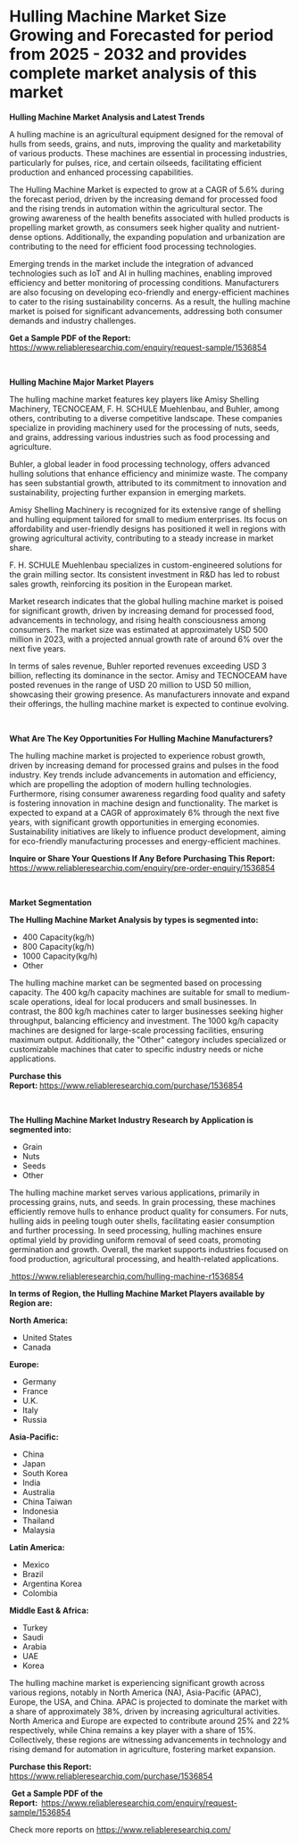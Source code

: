 <p><h1>Hulling Machine Market Size Growing and Forecasted for period from 2025 - 2032 and provides complete market analysis of this market</h1></p><p><strong>Hulling Machine Market Analysis and Latest Trends</strong></p>
<p><p>A hulling machine is an agricultural equipment designed for the removal of hulls from seeds, grains, and nuts, improving the quality and marketability of various products. These machines are essential in processing industries, particularly for pulses, rice, and certain oilseeds, facilitating efficient production and enhanced processing capabilities. </p><p>The Hulling Machine Market is expected to grow at a CAGR of 5.6% during the forecast period, driven by the increasing demand for processed food and the rising trends in automation within the agricultural sector. The growing awareness of the health benefits associated with hulled products is propelling market growth, as consumers seek higher quality and nutrient-dense options. Additionally, the expanding population and urbanization are contributing to the need for efficient food processing technologies.</p><p>Emerging trends in the market include the integration of advanced technologies such as IoT and AI in hulling machines, enabling improved efficiency and better monitoring of processing conditions. Manufacturers are also focusing on developing eco-friendly and energy-efficient machines to cater to the rising sustainability concerns. As a result, the hulling machine market is poised for significant advancements, addressing both consumer demands and industry challenges.</p></p>
<p><strong>Get a Sample PDF of the Report:&nbsp;</strong> <a href="https://www.reliableresearchiq.com/enquiry/request-sample/1536854?utm_campaign=2144&utm_medium=2&utm_source=Github&utm_content=ia&utm_term=22022025&utm_id=hulling-machine">https://www.reliableresearchiq.com/enquiry/request-sample/1536854</a></p>
<p>&nbsp;</p>
<p><strong>Hulling Machine Major Market Players</strong></p>
<p><p>The hulling machine market features key players like Amisy Shelling Machinery, TECNOCEAM, F. H. SCHULE Muehlenbau, and Buhler, among others, contributing to a diverse competitive landscape. These companies specialize in providing machinery used for the processing of nuts, seeds, and grains, addressing various industries such as food processing and agriculture.</p><p>Buhler, a global leader in food processing technology, offers advanced hulling solutions that enhance efficiency and minimize waste. The company has seen substantial growth, attributed to its commitment to innovation and sustainability, projecting further expansion in emerging markets.</p><p>Amisy Shelling Machinery is recognized for its extensive range of shelling and hulling equipment tailored for small to medium enterprises. Its focus on affordability and user-friendly designs has positioned it well in regions with growing agricultural activity, contributing to a steady increase in market share.</p><p>F. H. SCHULE Muehlenbau specializes in custom-engineered solutions for the grain milling sector. Its consistent investment in R&D has led to robust sales growth, reinforcing its position in the European market.</p><p>Market research indicates that the global hulling machine market is poised for significant growth, driven by increasing demand for processed food, advancements in technology, and rising health consciousness among consumers. The market size was estimated at approximately USD 500 million in 2023, with a projected annual growth rate of around 6% over the next five years.</p><p>In terms of sales revenue, Buhler reported revenues exceeding USD 3 billion, reflecting its dominance in the sector. Amisy and TECNOCEAM have posted revenues in the range of USD 20 million to USD 50 million, showcasing their growing presence. As manufacturers innovate and expand their offerings, the hulling machine market is expected to continue evolving.</p></p>
<p>&nbsp;</p>
<p><strong>What Are The Key Opportunities For Hulling Machine Manufacturers?</strong></p>
<p><p>The hulling machine market is projected to experience robust growth, driven by increasing demand for processed grains and pulses in the food industry. Key trends include advancements in automation and efficiency, which are propelling the adoption of modern hulling technologies. Furthermore, rising consumer awareness regarding food quality and safety is fostering innovation in machine design and functionality. The market is expected to expand at a CAGR of approximately 6% through the next five years, with significant growth opportunities in emerging economies. Sustainability initiatives are likely to influence product development, aiming for eco-friendly manufacturing processes and energy-efficient machines.</p></p>
<p><strong>Inquire or Share Your Questions If Any Before Purchasing This Report:</strong> <a href="https://www.reliableresearchiq.com/enquiry/pre-order-enquiry/1536854?utm_campaign=2144&utm_medium=2&utm_source=Github&utm_content=ia&utm_term=22022025&utm_id=hulling-machine">https://www.reliableresearchiq.com/enquiry/pre-order-enquiry/1536854</a></p>
<p>&nbsp;</p>
<p><strong>Market Segmentation</strong></p>
<p><strong>The Hulling Machine Market Analysis by types is segmented into:</strong></p>
<p><ul><li>400 Capacity(kg/h)</li><li>800 Capacity(kg/h)</li><li>1000 Capacity(kg/h)</li><li>Other</li></ul></p>
<p><p>The hulling machine market can be segmented based on processing capacity. The 400 kg/h capacity machines are suitable for small to medium-scale operations, ideal for local producers and small businesses. In contrast, the 800 kg/h machines cater to larger businesses seeking higher throughput, balancing efficiency and investment. The 1000 kg/h capacity machines are designed for large-scale processing facilities, ensuring maximum output. Additionally, the "Other" category includes specialized or customizable machines that cater to specific industry needs or niche applications.</p></p>
<p><strong>Purchase this Report:&nbsp;</strong><a href="https://www.reliableresearchiq.com/purchase/1536854?utm_campaign=2144&utm_medium=2&utm_source=Github&utm_content=ia&utm_term=22022025&utm_id=hulling-machine">https://www.reliableresearchiq.com/purchase/1536854</a></p>
<p>&nbsp;</p>
<p><strong>The Hulling Machine Market Industry Research by Application is segmented into:</strong></p>
<p><ul><li>Grain</li><li>Nuts</li><li>Seeds</li><li>Other</li></ul></p>
<p><p>The hulling machine market serves various applications, primarily in processing grains, nuts, and seeds. In grain processing, these machines efficiently remove hulls to enhance product quality for consumers. For nuts, hulling aids in peeling tough outer shells, facilitating easier consumption and further processing. In seed processing, hulling machines ensure optimal yield by providing uniform removal of seed coats, promoting germination and growth. Overall, the market supports industries focused on food production, agricultural processing, and health-related applications.</p></p>
<p><a href="https://www.reliableresearchiq.com/hulling-machine-r1536854?utm_campaign=2144&utm_medium=2&utm_source=Github&utm_content=ia&utm_term=22022025&utm_id=hulling-machine">&nbsp;https://www.reliableresearchiq.com/hulling-machine-r1536854</a></p>
<p><strong>In terms of Region, the Hulling Machine Market Players available by Region are:</strong></p>
<p>
    <p> <strong> North America: </strong>
        <ul>
            <li>United States</li>
            <li>Canada</li>
        </ul>
        </p> 
    <p> <strong> Europe: </strong>
        <ul>
            <li>Germany</li>
            <li>France</li>
            <li>U.K.</li>
            <li>Italy</li>
            <li>Russia</li>
        </ul>
        </p> 
    <p> <strong> Asia-Pacific: </strong>
        <ul>
            <li>China</li>
            <li>Japan</li>
            <li>South Korea</li>
            <li>India</li>
            <li>Australia</li>
            <li>China Taiwan</li>
            <li>Indonesia</li>
            <li>Thailand</li>
            <li>Malaysia</li>
        </ul>
        </p> 
    <p> <strong> Latin America: </strong>
        <ul>
            <li>Mexico</li>
            <li>Brazil</li>
            <li>Argentina Korea</li>
            <li>Colombia</li>
        </ul>
        </p> 
    <p> <strong> Middle East & Africa: </strong>
        <ul>
            <li>Turkey</li>
            <li>Saudi</li>
            <li>Arabia</li>
            <li>UAE</li>
            <li>Korea</li>
        </ul>
    </p>
    </p>
<p><p>The hulling machine market is experiencing significant growth across various regions, notably in North America (NA), Asia-Pacific (APAC), Europe, the USA, and China. APAC is projected to dominate the market with a share of approximately 38%, driven by increasing agricultural activities. North America and Europe are expected to contribute around 25% and 22% respectively, while China remains a key player with a share of 15%. Collectively, these regions are witnessing advancements in technology and rising demand for automation in agriculture, fostering market expansion.</p></p>
<p><strong>Purchase this Report: </strong><a href="https://www.reliableresearchiq.com/purchase/1536854?utm_campaign=2144&utm_medium=2&utm_source=Github&utm_content=ia&utm_term=22022025&utm_id=hulling-machine">https://www.reliableresearchiq.com/purchase/1536854</a></p>
<p>&nbsp;<strong>Get a Sample PDF of the Report:&nbsp;&nbsp;</strong><a href="https://www.reliableresearchiq.com/enquiry/request-sample/1536854?utm_campaign=2144&utm_medium=2&utm_source=Github&utm_content=ia&utm_term=22022025&utm_id=hulling-machine">https://www.reliableresearchiq.com/enquiry/request-sample/1536854</a></p>
<p><strong></strong></p>
<p>Check more reports on <a href="https://www.reliableresearchiq.com/?utm_campaign=2144&utm_medium=2&utm_source=Github&utm_content=ia&utm_term=22022025&utm_id=hulling-machine">https://www.reliableresearchiq.com/</a></p>